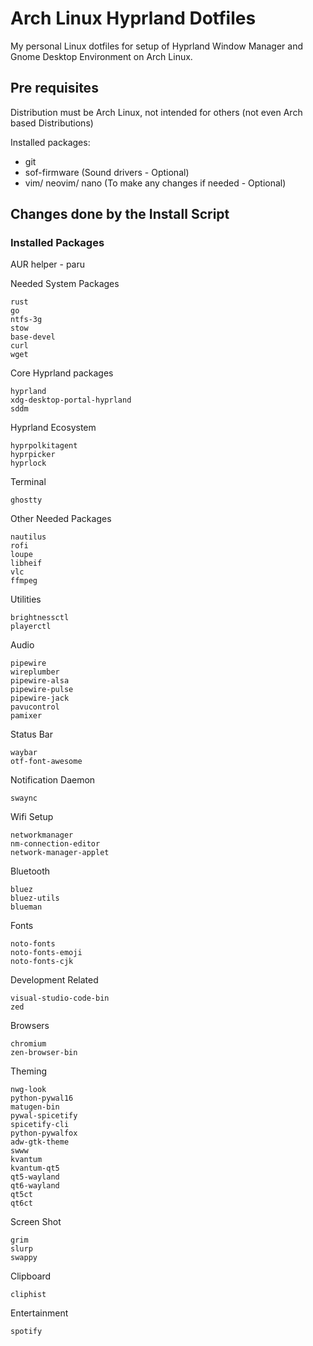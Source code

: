 # Arch Linux Hyprland Dotfiles

My personal Linux dotfiles for setup of Hyprland Window Manager and Gnome Desktop Environment on Arch Linux.

## Pre requisites

Distribution must be Arch Linux, not intended for others (not even Arch based Distributions)

Installed packages:

- git
- sof-firmware (Sound drivers - Optional)
- vim/ neovim/ nano (To make any changes if needed - Optional)

## Changes done by the Install Script

### Installed Packages

AUR helper - paru

Needed System Packages

```
rust
go
ntfs-3g
stow
base-devel
curl
wget
```

Core Hyprland packages

```
hyprland
xdg-desktop-portal-hyprland
sddm
```

Hyprland Ecosystem

```
hyprpolkitagent
hyprpicker
hyprlock
```

Terminal

```
ghostty
```

Other Needed Packages

```
nautilus
rofi
loupe
libheif
vlc
ffmpeg
```

Utilities

```
brightnessctl
playerctl
```

Audio

```
pipewire
wireplumber
pipewire-alsa
pipewire-pulse
pipewire-jack
pavucontrol
pamixer
```

Status Bar

```
waybar
otf-font-awesome
```

Notification Daemon

```
swaync
```

Wifi Setup

```
networkmanager
nm-connection-editor
network-manager-applet
```

Bluetooth

```
bluez
bluez-utils
blueman
```

Fonts

```
noto-fonts
noto-fonts-emoji
noto-fonts-cjk
```

Development Related

```
visual-studio-code-bin
zed
```

Browsers

```
chromium
zen-browser-bin
```

Theming

```
nwg-look
python-pywal16
matugen-bin
pywal-spicetify
spicetify-cli
python-pywalfox
adw-gtk-theme
swww
kvantum
kvantum-qt5
qt5-wayland
qt6-wayland
qt5ct
qt6ct
```

Screen Shot

```
grim
slurp
swappy
```

Clipboard

```
cliphist
```

Entertainment

```
spotify
```
